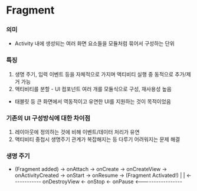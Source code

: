 # Fragment
### 의미
- Activity 내에 생성되는 여러 화면 요소들을 모듈처럼 묶어서 구성하는 단위

### 특징
1. 생명 주기, 입력 이벤트 등을 자체적으로 가지며 액티비티 실행 중 동적으로 추가/제거 가능
2. 액티비티를 분할 - UI 컴포넌트 여러 개를 모듈식으로 구성, 재사용성 높음
- 태블릿 등 큰 화면에서 역동적이고 유연한 UI를 지원하는 것이 목적이었음
  

### 기존의 UI 구성방식에 대한 차이점
1. 레이아웃에 정의하는 것에 비해 이벤트/데이터 처리가 유연
2. 액티비티 중첩시 생명주기 관계가 복잡해지는 등 다루기 어려워지는 문제 해결

### 생명 주기

- (Fragment added) -> onAttach -> onCreate -> onCreateView -> onActivityCreated -> onStart -> onResume -> (Fragment Activated!)
                                                    |                                                                 |
                                                    <------------ onDestroyView <- onStop <- onPause <-----------------


